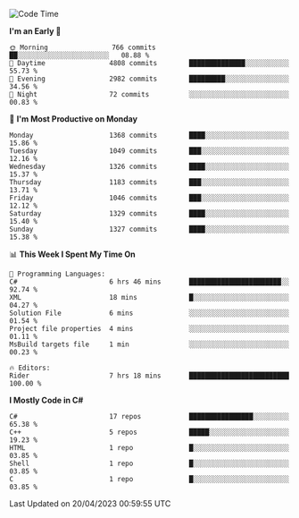 <!--START_SECTION:waka-->
![Code Time](http://img.shields.io/badge/Code%20Time-1%2C028%20hrs%2048%20mins-blue)

**I'm an Early 🐤** 

```text
🌞 Morning                766 commits         ██░░░░░░░░░░░░░░░░░░░░░░░   08.88 % 
🌆 Daytime                4808 commits        ██████████████░░░░░░░░░░░   55.73 % 
🌃 Evening                2982 commits        █████████░░░░░░░░░░░░░░░░   34.56 % 
🌙 Night                  72 commits          ░░░░░░░░░░░░░░░░░░░░░░░░░   00.83 % 
```
📅 **I'm Most Productive on Monday** 

```text
Monday                   1368 commits        ████░░░░░░░░░░░░░░░░░░░░░   15.86 % 
Tuesday                  1049 commits        ███░░░░░░░░░░░░░░░░░░░░░░   12.16 % 
Wednesday                1326 commits        ████░░░░░░░░░░░░░░░░░░░░░   15.37 % 
Thursday                 1183 commits        ███░░░░░░░░░░░░░░░░░░░░░░   13.71 % 
Friday                   1046 commits        ███░░░░░░░░░░░░░░░░░░░░░░   12.12 % 
Saturday                 1329 commits        ████░░░░░░░░░░░░░░░░░░░░░   15.40 % 
Sunday                   1327 commits        ████░░░░░░░░░░░░░░░░░░░░░   15.38 % 
```


📊 **This Week I Spent My Time On** 

```text
💬 Programming Languages: 
C#                       6 hrs 46 mins       ███████████████████████░░   92.74 % 
XML                      18 mins             █░░░░░░░░░░░░░░░░░░░░░░░░   04.27 % 
Solution File            6 mins              ░░░░░░░░░░░░░░░░░░░░░░░░░   01.54 % 
Project file properties  4 mins              ░░░░░░░░░░░░░░░░░░░░░░░░░   01.11 % 
MsBuild targets file     1 min               ░░░░░░░░░░░░░░░░░░░░░░░░░   00.23 % 

🔥 Editors: 
Rider                    7 hrs 18 mins       █████████████████████████   100.00 % 
```

**I Mostly Code in C#** 

```text
C#                       17 repos            ████████████████░░░░░░░░░   65.38 % 
C++                      5 repos             █████░░░░░░░░░░░░░░░░░░░░   19.23 % 
HTML                     1 repo              █░░░░░░░░░░░░░░░░░░░░░░░░   03.85 % 
Shell                    1 repo              █░░░░░░░░░░░░░░░░░░░░░░░░   03.85 % 
C                        1 repo              █░░░░░░░░░░░░░░░░░░░░░░░░   03.85 % 
```




 Last Updated on 20/04/2023 00:59:55 UTC
<!--END_SECTION:waka-->
